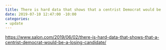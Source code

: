 ```yaml
---
title: There is hard data that shows that a centrist Democrat would be a losing candidate
date: 2019-07-10 12:47:00 -10:00
categories:
- update
---
```


https://www.salon.com/2019/06/02/there-is-hard-data-that-shows-that-a-centrist-democrat-would-be-a-losing-candidate/